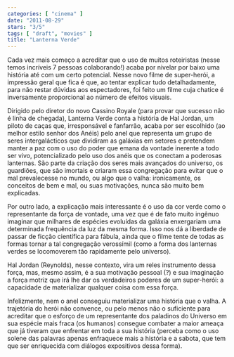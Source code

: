 ```yaml
---
categories: [ "cinema" ]
date: "2011-08-29"
stars: "3/5"
tags: [ "draft", "movies" ]
title: "Lanterna Verde"
---
```

Cada vez mais começo a acreditar que o uso de muitos roteiristas (nesse
temos incríveis 7 pessoas colaborando!) acaba por nivelar por baixo uma
história até com um certo potencial. Nesse novo filme de super-herói, a
impressão geral que fica é que, ao tentar explicar tudo detalhadamente,
para não restar dúvidas aos espectadores, foi feito um filme cuja
chatice é inversamente proporcional ao número de efeitos visuais.

Dirigido pelo diretor do novo Cassino Royale (para provar que sucesso não
é linha de chegada), Lanterna Verde conta a história de Hal Jordan, um
piloto de caças que, irresponsável e fanfarrão, acaba por ser escolhido
(ao melhor estilo senhor dos Anéis) pelo anel que representa um grupo de
seres intergalácticos que dividiram as galáxias em setores e pretendem
manter a paz com o uso do poder que emana da vontade inerente a todo
ser vivo, potencializado pelo uso dos anéis que os conectam a poderosas
lanternas. São parte da criação dos seres mais avançados do universo,
os guardiões, que são imortais e criaram essa congregação para evitar
que o mal prevalecesse no mundo, ou algo que o valha: ironicamente,
os conceitos de bem e mal, ou suas motivações, nunca são muito bem
explicadas.

Por outro lado, a explicação mais interessante é o uso da cor verde
como o representante da força de vontade, uma vez que é de fato muito
ingênuo imaginar que milhares de espécies evoluídas da galáxia
enxergariam uma determinada frequência da luz da mesma forma. Isso nos
dá a liberdade de passar de ficção científica para fábula, ainda que
o filme tente de todas as formas tornar a tal congregação verossímil
(como a forma dos lanternas verdes se locomoverem tão rapidamente pelo
universo).

Hal Jordan (Reynolds), nesse contexto, vira um reles instrumento
dessa força, mas, mesmo assim, é a sua motivação pessoal (?) e sua
imaginação a força motriz que irá lhe dar os verdadeiros poderes de
um super-herói: a capacidade de materializar qualquer coisa com essa
força.

Infelizmente, nem o anel conseguiu materializar uma história que
o valha. A trajetória do herói não convence, ou pelo menos não
o suficiente para acreditar que o esforço de um representante dos
paladinos do Universo em sua espécie mais fraca (os humanos) consegue
combater a maior ameaça que já tiveram que enfrentar em toda a sua
história (perceba como o uso solene das palavras apenas enfraquece
mais a história e a sabota, que tem que ser enriquecida com diálogos
expositivos dessa forma).


